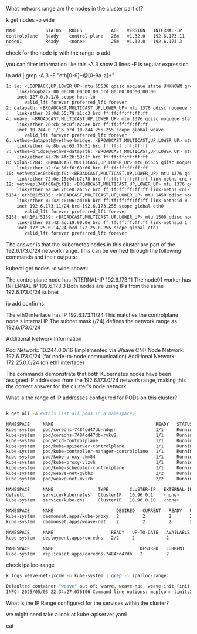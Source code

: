 What network range are the nodes in the cluster part of?

k get nodes -o wide

```bash
NAME           STATUS   ROLES           AGE   VERSION   INTERNAL-IP    EXTERNAL-IP   OS-IMAGE             KERNEL-VERSION   CONTAINER-RUNTIME
controlplane   Ready    control-plane   26m   v1.32.0   192.6.173.11   <none>        Ubuntu 22.04.5 LTS   5.4.0-1106-gcp   containerd://1.6.26
node01         Ready    <none>          25m   v1.32.0   192.6.173.3    <none>        Ubuntu 22.04.4 LTS   5.4.0-1106-gcp   containerd://1.6.26
```

check for the node ip with the range
ip add

you can filter information like this
-A 3 show 3 lines -E is regular expression

ip add | grep -A 3 -E "eth[0-9]+@[0-9a-z]+"

```bash
1: lo: <LOOPBACK,UP,LOWER_UP> mtu 65536 qdisc noqueue state UNKNOWN group default qlen 1000
    link/loopback 00:00:00:00:00:00 brd 00:00:00:00:00:00
    inet 127.0.0.1/8 scope host lo
       valid_lft forever preferred_lft forever
2: datapath: <BROADCAST,MULTICAST,UP,LOWER_UP> mtu 1376 qdisc noqueue state UNKNOWN group default qlen 1000
    link/ether 32:0d:55:79:a1:c3 brd ff:ff:ff:ff:ff:ff
4: weave: <BROADCAST,MULTICAST,UP,LOWER_UP> mtu 1376 qdisc noqueue state UP group default qlen 1000
    link/ether 76:cb:be:0f:a2:ae brd ff:ff:ff:ff:ff:ff
    inet 10.244.0.1/16 brd 10.244.255.255 scope global weave
       valid_lft forever preferred_lft forever
6: vethwe-datapath@vethwe-bridge: <BROADCAST,MULTICAST,UP,LOWER_UP> mtu 1376 qdisc noqueue master datapath state UP group default
    link/ether 4e:8b:ee:63:76:51 brd ff:ff:ff:ff:ff:ff
7: vethwe-bridge@vethwe-datapath: <BROADCAST,MULTICAST,UP,LOWER_UP> mtu 1376 qdisc noqueue master weave state UP group default
    link/ether 4a:7b:4f:2b:59:1f brd ff:ff:ff:ff:ff:ff
8: vxlan-6784: <BROADCAST,MULTICAST,UP,LOWER_UP> mtu 65535 qdisc noqueue master datapath state UNKNOWN group default qlen 1000
    link/ether a2:fa:3f:f6:63:66 brd ff:ff:ff:ff:ff:ff
10: vethweple404b6c@if9: <BROADCAST,MULTICAST,UP,LOWER_UP> mtu 1376 qdisc noqueue master weave state UP group default
    link/ether 72:0e:15:04:b7:78 brd ff:ff:ff:ff:ff:ff link-netns cni-d484a071-56a9-86ea-d31f-47f763c376f6
12: vethwepl346f68e@if11: <BROADCAST,MULTICAST,UP,LOWER_UP> mtu 1376 qdisc noqueue master weave state UP group default
    link/ether aa:ae:7b:e0:ab:5c brd ff:ff:ff:ff:ff:ff link-netns cni-1501776b-407a-18cb-ebbc-026d3c948f5a
5134: eth0@if5135: <BROADCAST,MULTICAST,UP,LOWER_UP> mtu 1450 qdisc noqueue state UP group default
    link/ether 02:42:c0:06:ad:0b brd ff:ff:ff:ff:ff:ff link-netnsid 0
    inet 192.6.173.11/24 brd 192.6.173.255 scope global eth0
       valid_lft forever preferred_lft forever
5138: eth1@if5139: <BROADCAST,MULTICAST,UP,LOWER_UP> mtu 1500 qdisc noqueue state UP group default
    link/ether 02:42:ac:19:00:0e brd ff:ff:ff:ff:ff:ff link-netnsid 1
    inet 172.25.0.14/24 brd 172.25.0.255 scope global eth1
       valid_lft forever preferred_lft forever
```

The answer is that the Kubernetes nodes in this cluster are part of the 192.6.173.0/24 network range. This can be verified through the following commands and their outputs:

kubectl get nodes -o wide shows:

The controlplane node has INTERNAL-IP 192.6.173.11
The node01 worker has INTERNAL-IP 192.6.173.3
Both nodes are using IPs from the same 192.6.173.0/24 subnet

ip add confirms:

The eth0 interface has IP 192.6.173.11/24
This matches the controlplane node's internal IP
The subnet mask (/24) defines the network range as 192.6.173.0/24

Additional Network Information

Pod Network: 10.244.0.0/16 (implemented via Weave CNI)
Node Network: 192.6.173.0/24 (for node-to-node communication)
Additional Network: 172.25.0.0/24 (on eth1 interface)

The commands demonstrate that both Kubernetes nodes have been assigned IP addresses from the 192.6.173.0/24 network range, making this the correct answer for the cluster's node network.

What is the range of IP addresses configured for PODs on this cluster?

```bash

k get all -A #<this list all pods in a namespace>

NAMESPACE     NAME                                       READY   STATUS    RESTARTS      AGE
kube-system   pod/coredns-7484cd47db-ndgsn               1/1     Running   0             87m
kube-system   pod/coredns-7484cd47db-rvkv2               1/1     Running   0             87m
kube-system   pod/etcd-controlplane                      1/1     Running   0             87m
kube-system   pod/kube-apiserver-controlplane            1/1     Running   0             87m
kube-system   pod/kube-controller-manager-controlplane   1/1     Running   0             87m
kube-system   pod/kube-proxy-ckm84                       1/1     Running   0             86m
kube-system   pod/kube-proxy-vlzvh                       1/1     Running   0             87m
kube-system   pod/kube-scheduler-controlplane            1/1     Running   0             87m
kube-system   pod/weave-net-g9bh2                        2/2     Running   1 (87m ago)   87m
kube-system   pod/weave-net-mvlrb                        2/2     Running   0             86m

NAMESPACE     NAME                 TYPE        CLUSTER-IP   EXTERNAL-IP   PORT(S)                  AGE
default       service/kubernetes   ClusterIP   10.96.0.1    <none>        443/TCP                  87m
kube-system   service/kube-dns     ClusterIP   10.96.0.10   <none>        53/UDP,53/TCP,9153/TCP   87m

NAMESPACE     NAME                        DESIRED   CURRENT   READY   UP-TO-DATE   AVAILABLE   NODE SELECTOR            AGE
kube-system   daemonset.apps/kube-proxy   2         2         2       2            2           kubernetes.io/os=linux   87m
kube-system   daemonset.apps/weave-net    2         2         2       2            2           <none>                   87m

NAMESPACE     NAME                      READY   UP-TO-DATE   AVAILABLE   AGE
kube-system   deployment.apps/coredns   2/2     2            2           87m

NAMESPACE     NAME                                 DESIRED   CURRENT   READY   AGE
kube-system   replicaset.apps/coredns-7484cd47db   2         2         2       87m
```

check ipalloc-range

```bash
k logs weave-net-jxcmw -n kube-system | grep -i ipalloc-range:

Defaulted container "weave" out of: weave, weave-npc, weave-init (init)
INFO: 2025/05/03 22:34:27.076106 Command line options: map[conn-limit:200 datapath:datapath db-prefix:/weavedb/weave-net docker-api: expect-npc:true http-addr:127.0.0.1:6784 ipalloc-init:consensus=1 ipalloc-range:10.244.0.0/16 metrics-addr:0.0.0.0:6782 name:f6:cd:9d:99:24:5e nickname:node01 no-dns:true no-masq-local:true port:6783]
```

What is the IP Range configured for the services within the cluster?

we might need take a look at kube-apiserver.yaml

cat
